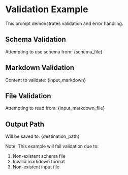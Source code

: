 # Validation Example

This prompt demonstrates validation and error handling.

## Schema Validation
Attempting to use schema from: {schema_file}

## Markdown Validation
Content to validate:
{input_markdown}

## File Validation
Attempting to read from: {input_markdown_file}

## Output Path
Will be saved to: {destination_path}

Note: This example will fail validation due to:
1. Non-existent schema file
2. Invalid markdown format
3. Non-existent input file 